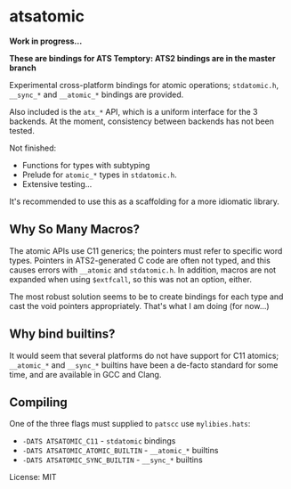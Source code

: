 # atsatomic

__Work in progress...__

__These are bindings for ATS Temptory: ATS2 bindings are in the master branch__


Experimental cross-platform bindings for atomic operations;
`stdatomic.h`, `__sync_*` and `__atomic_*` bindings are provided.

Also included is the `atx_*` API, which is a uniform interface for the 3
backends.  At the moment, consistency between backends has not been tested.

Not finished:
- Functions for types with subtyping
- Prelude for `atomic_*` types in `stdatomic.h`.
- Extensive testing...

It's recommended to use this as a scaffolding for a more idiomatic library. 

## Why So Many Macros?

The atomic APIs use C11 generics; the pointers must refer to specific
word types.  Pointers in ATS2-generated C code are often not typed, and this causes
errors with `__atomic` and `stdatomic.h`. In addition, macros are not expanded
when using `$extfcall`, so this was not an option, either.  

The most robust solution seems to be to create bindings for each type and 
cast the void pointers appropriately.  That's what I am doing (for now...) 

## Why bind builtins?

It would seem that several platforms do not have support for C11 atomics; `__atomic_*` and `__sync_*` 
builtins have been a de-facto standard for some time, and are available in GCC and Clang.

## Compiling

One of the three flags must supplied to `patscc` use `mylibies.hats`: 

- `-DATS ATSATOMIC_C11` - `stdatomic` bindings
- `-DATS ATSATOMIC_ATOMIC_BUILTIN` - `__atomic_*` builtins
- `-DATS ATSATOMIC_SYNC_BUILTIN` - `__sync_*` builtins

License: MIT
